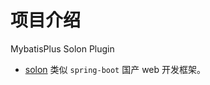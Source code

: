 
# 项目介绍

MybatisPlus Solon Plugin

- [solon](https://solon.noear.org/) 类似 `spring-boot` 国产 web 开发框架。
